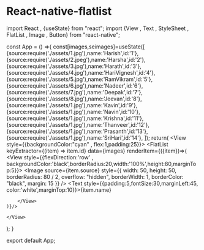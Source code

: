 # React-native-flatlist
import React , {useState} from "react";
import {View , Text , StyleSheet , FlatList , Image , Button} from "react-native";

const App = () =>{
  const[images,seimages]=useState([
    {source:require('./assets/1.jpg'),name:'Harish',id:'1'},
    {source:require('./assets/2.jpeg'),name:'Harsha',id:'2'},
    {source:require('./assets/3.jpg'),name:'Harath',id:'3'},
    {source:require('./assets/4.jpg'),name:'HariVignesh',id:'4'},
    {source:require('./assets/5.jpg'),name:'RamVikram',id:'5'},
    {source:require('./assets/6.jpg'),name:'Nadeer',id:'6'},
    {source:require('./assets/7.jpg'),name:'Deepak',id:'7'},
    {source:require('./assets/8.jpg'),name:'Jeevan',id:'8'},
    {source:require('./assets/1.jpg'),name:'Kavin',id:'9'},
    {source:require('./assets/1.jpg'),name:'Navin',id:'10'},
    {source:require('./assets/1.jpg'),name:'Krishna',id:'11'},
    {source:require('./assets/1.jpg'),name:'Thanveer',id:'12'},
    {source:require('./assets/1.jpg'),name:'Prasanth',id:'13'},
    {source:require('./assets/1.jpg'),name:'SriHari',id:'14'},
  ]);
  return(
    <View style={{backgroundColor:"cyan" , flex:1,padding:25}}>
    <FlatList 
    keyExtractor={(item) => item.id}
    data={images}
    renderItem={({item})=>(
      <View style={{flexDirection:'row' , backgroundColor:'black',borderRadius:20,width:'100%',height:80,marginTop:5}}> 
      <Image source={item.source}
        style={{
          width: 50,
          height: 50,
          borderRadius: 80 / 2,
          overflow: "hidden",
          borderWidth: 1,
          borderColor: "black",
          margin: 15
        }} />
        <Text style={{padding:5,fontSize:30,marginLeft:45, color:'white',marginTop:10}}>{item.name}</Text>
        
        </View>
    )}/>

    </View>
  );
}



export default App;

